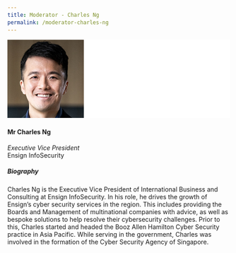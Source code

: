 ```yaml
---
title: Moderator - Charles Ng
permalink: /moderator-charles-ng
---
```

![Charles Ng](/images/speakers/Charles-Ng.jpg)

#### **Mr Charles Ng**

*Executive Vice President*  
Ensign InfoSecurity

##### **Biography**

Charles Ng is the Executive Vice President of International Business and Consulting at Ensign InfoSecurity.
In his role, he drives the growth of Ensign’s cyber security services in the region. This includes providing the Boards and Management of multinational companies with advice, as well as bespoke solutions to help resolve their cybersecurity challenges.
Prior to this, Charles started and headed the Booz Allen Hamilton Cyber Security practice in Asia Pacific. While serving in the government, Charles was involved in the formation of the Cyber Security Agency of Singapore.